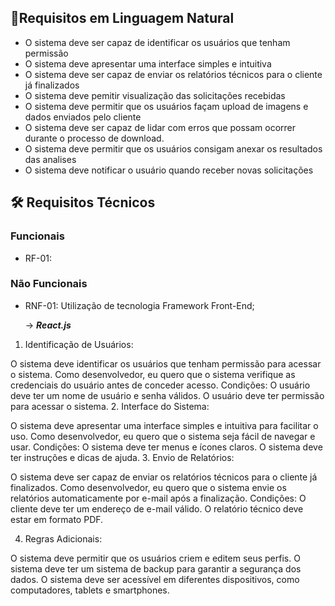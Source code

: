 ## 🎈Requisitos em Linguagem Natural
- O sistema deve ser capaz de identificar os usuários que tenham permissão 
- O sistema deve apresentar uma interface simples e intuitiva 
- O sistema deve ser capaz de enviar os relatórios técnicos para o cliente já finalizados
- O sistema deve pemitir visualização das solicitações recebidas 
- O sistema deve permitir que os usuários façam upload de imagens e dados enviados pelo cliente 
- O sistema deve ser capaz de lidar com erros que possam ocorrer durante o processo de download.
- O sistema deve permitir que os usuários consigam anexar os resultados das analises
- O sistema deve notificar o usuário quando receber novas solicitações

## 🛠 Requisitos Técnicos

### Funcionais
- RF-01:

### Não Funcionais
- RNF-01: Utilização de tecnologia Framework Front-End;

    → ***React.js***

1. Identificação de Usuários:

O sistema deve identificar os usuários que tenham permissão para acessar o sistema.
Como desenvolvedor, eu quero que o sistema verifique as credenciais do usuário antes de conceder acesso.
Condições:
O usuário deve ter um nome de usuário e senha válidos.
O usuário deve ter permissão para acessar o sistema.
2. Interface do Sistema:

O sistema deve apresentar uma interface simples e intuitiva para facilitar o uso.
Como desenvolvedor, eu quero que o sistema seja fácil de navegar e usar.
Condições:
O sistema deve ter menus e ícones claros.
O sistema deve ter instruções e dicas de ajuda.
3. Envio de Relatórios:

O sistema deve ser capaz de enviar os relatórios técnicos para o cliente já finalizados.
Como desenvolvedor, eu quero que o sistema envie os relatórios automaticamente por e-mail após a finalização.
Condições:
O cliente deve ter um endereço de e-mail válido.
O relatório técnico deve estar em formato PDF.


4.  Regras Adicionais:

O sistema deve permitir que os usuários criem e editem seus perfis.
O sistema deve ter um sistema de backup para garantir a segurança dos dados.
O sistema deve ser acessível em diferentes dispositivos, como computadores, tablets e smartphones.
